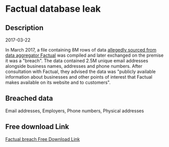 # Factual database leak

## Description

2017-03-22

In March 2017, a file containing 8M rows of data <a href="https://www.troyhunt.com/when-is-data-public-and-2-5m-public-factual-records" target="_blank" rel="noopener">allegedly sourced from data aggregator Factual</a> was compiled and later exchanged on the premise it was a &quot;breach&quot;. The data contained 2.5M unique email addresses alongside business names, addresses and phone numbers. After consultation with Factual, they advised the data was &quot;publicly available information about businesses and other points of interest that Factual makes available on its website and to customers&quot;.

## Breached data

Email addresses, Employers, Phone numbers, Physical addresses

## Free download Link

[Factual breach Free Download Link](https://link-to.net/1229997/85.60884534335467/dynamic/?r=aHR0cHM6Ly93d3cubWVkaWFmaXJlLmNvbS92aWV3L21pbWIwZlM5b25RaVF0ay9mYWN0dWFsLmNvbS9maWxl)